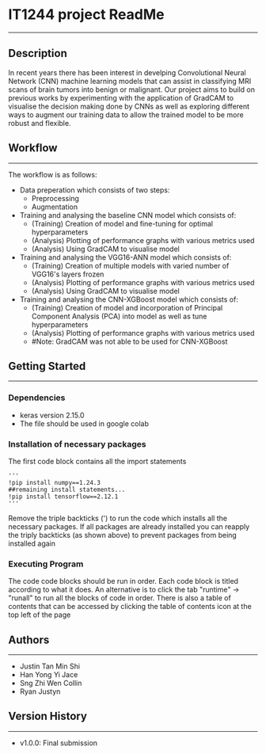 # IT1244 project ReadMe
___
## Description
In recent years there has been interest in develping Convolutional Neural Network (CNN) machine learning models that can assist in classifying MRI scans of brain tumors into benign or malignant. Our project aims to build on previous works by experimenting with the application of GradCAM to visualise the decision making done by CNNs as well as exploring different ways to augment our training data to allow the trained model to be more robust and flexible.

## Workflow
___
The workflow is as follows:

- Data preperation which consists of two steps:
  - Preprocessing
  - Augmentation
- Training and analysing the baseline CNN model which consists of:
  - (Training) Creation of model and fine-tuning for optimal hyperparameters
  - (Analysis) Plotting of performance graphs with various metrics used
  - (Analysis) Using GradCAM to visualise model
- Training and analysing the VGG16-ANN model which consists of:
  - (Training) Creation of multiple models with varied number of VGG16's layers frozen
  - (Analysis) Plotting of performance graphs with various metrics used
  - (Analysis) Using GradCAM to visualise model
- Training and analysing the CNN-XGBoost model which consists of:
  - (Training) Creation of model and incorporation of Principal Component Analysis (PCA) into model as well as tune hyperparameters
  - (Analysis) Plotting of performance graphs with various metrics used
  - #Note: GradCAM was not able to be used for CNN-XGBoost

## Getting Started
_____

### Dependencies
- keras version 2.15.0
- The file should be used in google colab

### Installation of necessary packages
The first code block contains all the import statements
```
'''
!pip install numpy==1.24.3
##remaining install statements...
!pip install tensorflow==2.12.1
'''
```
Remove the triple backticks (') to run the code which installs all the necessary packages. If all packages are already installed you can reapply the triply backticks (as shown above) to prevent packages from being installed again

### Executing Program

The code code blocks should be run in order. Each code block is titled according to what it does. An alternative is to click the tab "runtime" -> "runall" to run all the blocks of code in order. There is also a table of contents that can be accessed by clicking the table of contents icon at the top left of the page

## Authors
___
- Justin Tan Min Shi 
- Han Yong Yi Jace 
- Sng Zhi Wen Collin
- Ryan Justyn

## Version History
___
- v1.0.0: Final submission

